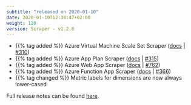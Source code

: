 ```yaml
---
subtitle: "released on 2020-01-10"
date: 2020-01-10T12:38:47+02:00
weight: 120
version: Scraper - v1.2.0
---
```


- {{% tag added %}} Azure Virtual Machine Scale Set Scraper ([docs](https://docs.promitor.io/configuration/v1.x/metrics/virtual-machine-scale-set)
 | [#310](https://github.com/tomkerkhove/promitor/issues/310))
- {{% tag added %}} Azure App Plan Scraper ([docs](https://docs.promitor.io/configuration/v1.x/metrics/app-plan) | [#315](https://github.com/tomkerkhove/promitor/issues/315))
- {{% tag added %}} Azure Web App Scraper ([docs](https://docs.promitor.io/configuration/v1.x/metrics/web-app) | [#762](https://github.com/tomkerkhove/promitor/issues/762))
- {{% tag added %}} Azure Function App Scraper ([docs](https://docs.promitor.io/configuration/v1.x/metrics/function-app)
 | [#366](https://github.com/tomkerkhove/promitor/issues/366))
- {{% tag changed %}} Metric labels for dimensions are now always lower-cased

Full release notes can be found [here](https://github.com/tomkerkhove/promitor/releases/tag/1.2.0).

